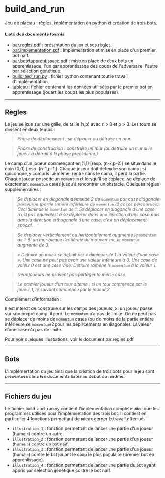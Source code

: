 # build_and_run

Jeu de plateau : règles, implémentation en python et création de trois bots.


#### Liste des documents fournis

-  [bar.regles.pdf](bar.regles.pdf) : présentation du jeu et ses règles.
-  [bar.implementation.pdf](bar.implementation.pdf) : implémentation et mise en place d'un premier bot naïf.
-  [bar.botetapprentissage.pdf](bar.botetapprentissage.pdf) : mise en place de deux bots en apprentissage, l'un par apprentissage des coups de l'adversaire, l'autre par sélection génétique.
-  [build_and_run.py](build_and_run.py) : fichier python contenant tout le travail d'implémentation.
-  [tableau](tableau) : fichier contenant les données utilisées par le premier bot en apprentissage (jouant les coups les plus populaires).



- - -


## Règles

Le jeu se joue sur une grille, de taille (n,p) avec n > 3 et p > 3. Les tours se divisent en deux temps :

> _Phase de déplacement : se déplacer ou détruire un mur._
  
> _Phase de construction : construire un mur (ou détruire un mur si le joueur a détruit à la phase précédente.)_

Le camp d’un joueur commençant en (1,1) [resp. (n-2,p-2)] se situe dans le coin (0,0) [resp. (n-1,p-1)]. Chaque joueur
doit défendre son camp : si quiconque, y compris lui-même, rentre dans le camp, il perd la partie. Chaque joueur
possède un `momentum` et lorsqu'il se déplace, se déplace de exactement `momentum` cases jusqu’à rencontrer un obstacle.
Quelques règles supplémentaires : 

> _Se déplacer en diagonale demande 2 de_ `momentum` _par case diagonale parcourue (partie entière inférieure de_ `momentum` _/2 cases parcourues). Ceci diminue le_ `momentum` _de 1. Se déplacer en diagonale d’une case n’est pas équivalent à se
déplacer dans une direction d’une case puis dans la direction orthogonale d’une case, c’est un déplacement spécial._

> _Se déplacer verticalement ou horizontalement augmente le_ `momentum` _de 1. Si un mur bloque l’entièreté du
mouvement, le_ `momentum` _augmente de 3._

> _« Détruire un mur » se définit par « diminuer de 1 la valeur d’une case ». Une case ne peut pas avoir une valeur
inférieure à 0. Une case de valeur 0 est une case vide. Détruire ramène le `momentum` à la valeur 1._

> _Deux joueurs ne peuvent pas partager la même case._

> _Le premier joueur d’un tour alterne : si un tour commence par le joueur 1, le suivant commence par le joueur 2._

Complément d’information :

Il est interdit de construire sur les camps des joueurs. Si un joueur passe sur son propre camp, il perd. Le
`momentum` n’a pas de limite. On ne peut pas se déplacer de moins de `momentum` cases (ou de moins de la partie
entière inférieure de `momentum`/2 pour les déplacements en diagonale). La valeur d’une case n’a pas de limite.

Pour voir quelques illustrations, voir le document [bar.regles.pdf](bar.regles.pdf)

- - -


## Bots

L'implémentation du jeu ainsi que la création de trois bots pour le jeu sont présentées dans les documents listés au début du readme.

- - -


## Fichiers du jeu

Le fichier build_and_run.py contient l'implémentation complète ainsi que les programmes utilisés pour l'implémentation des trois bot.
Il contient en particulier 4 fonctions permettant de mieux cerner le travail effectué.

- `illustration_1` : fonction permettant de lancer une partie d'un joueur (humain) contre un autre.
- `illustration_2` : fonction permettant de lancer une partie d'un joueur (humain) contre un bot naïf.
- `illustration_3` : fonction permettant de lancer une partie d'un joueur (humain) contre le bot jouant le coup le plus populaire (premier bot en apprentissage).
- `illustration_4` : fonction permettant de lancer une partie du bot ayant appris par selection génétique contre le bot naïf.
